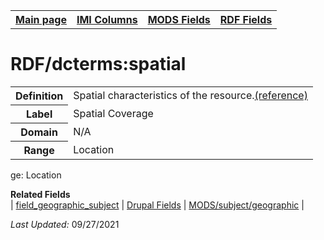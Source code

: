 <!DOCTYPE html>
<html>

<body>
<table style="width:100%">
  <tr>
    <th><a href="index.md">Main page</a></th>
	<th><a href="IMI.md">IMI Columns</a></th>
    <th><a href="MODS.md">MODS Fields</a></th>
    <th><a href="RDF.md">RDF Fields</a></th>
  </tr>
</table>

<h1>RDF/dcterms:spatial</h1>
<table>
<tr>
	<th>Definition</th>
	<td>Spatial characteristics of the resource.<a href="https://www.dublincore.org/specifications/dublin-core/dcmi-terms/#http://purl.org/dc/terms/spatial">(reference)</a></td>
</tr>
<tr>
	<th>Label</th>
	<td>Spatial Coverage</td>
</tr>
<tr>
	<th>Domain</th>
	<td>N/A</td>
</tr>
<tr>
	<th>Range</th>
	<td>Location</td>
</tr>
</table>ge:  Location</dd>
</dl>
<dl>
	<dt><b>Related Fields</b></dt>
		| <a href="coverage_spatial.md">field_geographic_subject</a> | 
			<a href="DrupalFields.md#geographic">Drupal Fields</a> | 
		<a href="mods.subject_geographic.md">MODS/subject/geographic</a> |
</dl>
<p><i>Last Updated: </i>09/27/2021</p>
</body>
</html>
